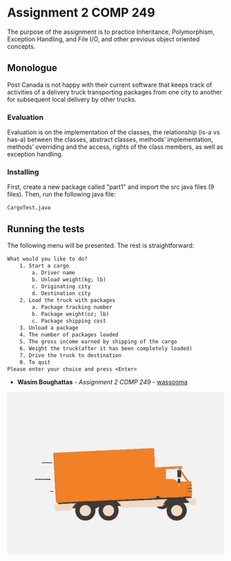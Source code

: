# Assignment 2 COMP 249

The purpose of the assignment is to practice Inheritance, Polymorphism, Exception Handling, and File I/O, and other previous object oriented concepts. 

## Monologue

Post Canada is not happy with their current software that keeps track of activities of a delivery truck transporting packages from one city to another for subsequent local delivery by other trucks. 

### Evaluation

Evaluation is on the implementation of the classes, the relationship (is-a vs has-a) between the classes, abstract classes, methods’ implementation, methods’ overriding and the access, rights of the class members, as well as exception handling.

### Installing

First, create a new package called "part1" and import the src java files (9 files). Then, run the following java file:

```
CargoTest.java
```

## Running the tests

The following menu will be presented. The rest is straightforward:

```
What would you like to do?
	1. Start a cargo
		a. Driver name
		b. Unload weight(kg; lb)
		c. Originating city
		d. Destination city
	2. Load the truck with packages
		a. Package tracking number
		b. Package weight(oz; lb)
		c. Package shipping cost
	3. Unload a package
	4. The number of packages loaded
	5. The gross income earned by shipping of the cargo
	6. Weight the truck(after it has been completely loaded)
	7. Drive the truck to destination
	0. To quit
Please enter your choice and press <Enter>
```

* **Wasim Boughattas** - *Assignment 2 COMP 249* - [wassooma](https://github.com/wassooma)

![](https://github.com/wassooma/Delivery-Truck-Tracker/blob/master/tenor.gif)
